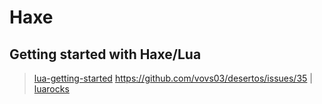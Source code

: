 # Haxe

## Getting started with Haxe/Lua

> [lua-getting-started](https://haxe.org/manual/target-lua-getting-started.html)
> https://github.com/vovs03/desertos/issues/35 | [luarocks](https://github.com/luarocks/luarocks/wiki/Using-LuaRocks)
